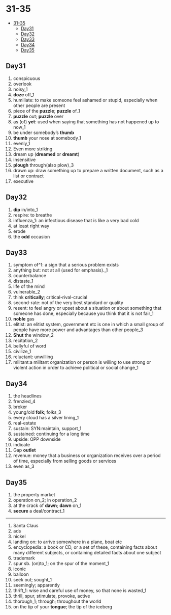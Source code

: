 # 31-35

- [31-35](#31-35)
  - [Day31](#day31)
  - [Day32](#day32)
  - [Day33](#day33)
  - [Day34](#day34)
  - [Day35](#day35)

## Day31

1. conspicuous
2. overlook
3. noisy_1
4. **doze** off_1
5. humiliate: to make someone feel ashamed or stupid, especially when other people are present
6. piece of the **puzzle**; **puzzle** of_1
7. **puzzle** out; **puzzle** over
8. as (of) **yet**: used when saying that something has not happened up to now_1
9. be under somebody’s **thumb**
10. **thumb** your nose at somebody_1
11. evenly_1
12. Even more striking
13. dream up (**dreamed** or **dreamt**)
14. insensitive
15. **plough** through(also plow)_3
16. drawn up: draw something up to prepare a written document, such as a list or contract
17. executive

## Day32

1. **dip** in/into_1
2. respire: to breathe
3. influenza_1: an infectious disease that is like a very bad cold
4. at least right way
5. erode
6. the **odd** occasion

## Day33

1. symptom of^1: a sign that a serious problem exists
2. anything but: not at all (used for emphasis)._1
3. counterbalance
4. distaste_1
5. life of the mind
6. vulnerable_2
7. think **critically**; critical-rival-crucial
8. second-rate: not of the very best standard or quality
9. resent: to feel angry or upset about a situation or about something that someone has done, especially because you think that it is not fair_1
10. **noble** gas
11. elitist: an elitist system, government etc is one in which a small group of people have more power and advantages than other people_3
12. **Shut** the window_2
13. recitation_2
14. bellyful of word
15. civilize_1
16. reluctant: unwilling
17. militant:a militant organization or person is willing to use strong or violent action in order to achieve political or social change_1

## Day34

1. the headlines
2. frenzied_4
3. broker
4. young/old **folk**; folks_3
5. every cloud has a silver lining_1
6. real-estate
7. sustain: SYN:maintain, support_1
8. sustained: continuing for a long time
9. upside: OPP downside
10. indicate
11. Gap **outlet**
12. revenue: money that a business or organization receives over a period of time, especially from selling goods or services
13. even as_3

## Day35

1. the property market
2. operation on_2; in operation_2
3. at the crack of **dawn**; **dawn** on_1
4. **secure** a deal/contract_1

---

1. Santa Claus
2. ads
3. nickel
4. landing on: to arrive somewhere in a plane, boat etc
5. encyclopedia: a book or CD, or a set of these, containing facts about many different subjects, or containing detailed facts about one subject
6. trademark
7. spur sb. (on)to_1; on the spur of the moment_1
8. iconic
9. balloon
10. seek out; sought_1
11. seemingly; apparently
12. thrift_1: wise and careful use of money, so that none is wasted_1
13. thrill, spur, stimulate, provoke, active
14. thorough_1; through; throughout the world
15. on the tip of your **tongue**;  the tip of the iceberg

